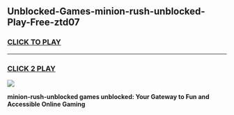 
## Unblocked-Games-minion-rush-unblocked-Play-Free-ztd07
<h3>
<a href="https://premium76.site?title=minion-rush-unblocked&ref=18A1">CLICK TO PLAY</a></h3>
<hr>

<h3>
<a href="https://premium76.site?title=minion-rush-unblocked&ref=18A1">CLICK 2 PLAY</a>
  
</h3>

<a href="https://premium76.site?title=minion-rush-unblocked&ref=18A1"><img src="https://clearcache.store/games.png"></a>


**minion-rush-unblocked games unblocked: Your Gateway to Fun and Accessible Online Gaming**
